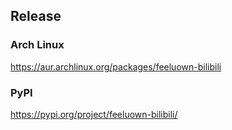 ## Release

### Arch Linux

https://aur.archlinux.org/packages/feeluown-bilibili

### PyPI

https://pypi.org/project/feeluown-bilibili/
